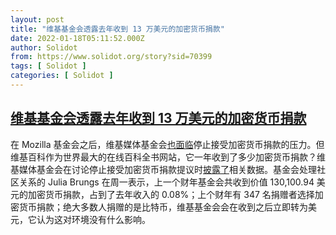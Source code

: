 ```yaml
---
layout: post
title: "维基基金会透露去年收到 13 万美元的加密货币捐款"
date: 2022-01-18T05:11:52.000Z
author: Solidot
from: https://www.solidot.org/story?sid=70399
tags: [ Solidot ]
categories: [ Solidot ]
---
```

<!--1642482712000-->
[维基基金会透露去年收到 13 万美元的加密货币捐款](https://www.solidot.org/story?sid=70399)
------

<div>
在 Mozilla 基金会之后，维基媒体基金会<a href="https://www.solidot.org/story?sid=70348" target="_blank">也面临</a>停止接受加密货币捐款的压力。但维基百科作为世界最大的在线百科全书网站，它一年收到了多少加密货币捐款？维基媒体基金会在讨论停止接受加密货币捐款提议时<a href="https://meta.wikimedia.org/wiki/Requests_for_comment/Stop_accepting_cryptocurrency_donations#Reply_from_the_WMF">披露了</a>相关数据。基金会处理社区关系的 Julia Brungs 在周一表示，上一个财年基金会共收到价值 130,100.94 美元的加密货币捐款，占到了去年收入的 0.08%；上个财年有 347 名捐赠者选择加密货币捐款；绝大多数人捐赠的是比特币，维基基金会会在收到之后立即转为美元，它认为这对环境没有什么影响。
</div>
